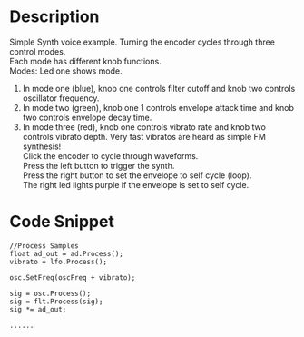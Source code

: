# Description
Simple Synth voice example. Turning the encoder cycles through three control modes.  
Each mode has different knob functions.  
Modes:  Led one shows mode.  
1. In mode one (blue), knob one controls filter cutoff and knob two controls oscillator frequency.  
2. In mode two (green), knob one 1 controls envelope attack time and knob two controls envelope decay time.   
3. In mode three (red), knob one controls vibrato rate and knob two controls vibrato depth. Very fast vibratos are heard as simple FM synthesis!  
Click the encoder to cycle through waveforms.  
Press the left button to trigger the synth.  
Press the right button to set the envelope to self cycle (loop).   
The right led lights purple if the envelope is set to self cycle.

# Code Snippet

    //Process Samples
    float ad_out = ad.Process();
    vibrato = lfo.Process();
    
    osc.SetFreq(oscFreq + vibrato);
    
    sig = osc.Process();
    sig = flt.Process(sig);
    sig *= ad_out;
    
    ......

    

